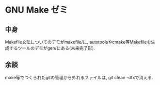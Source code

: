 # GNU Make ゼミ
## 中身
Makefile文法についてのデモがmakefile/に, autotoolsやcmake等Makefileを生成するツールのデモがgen/にある(未来完了形).

## 余談
make等でつくられたgitの管理から外れるファイルは, git clean -dfxで消える.
